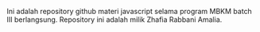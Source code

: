 Ini adalah repository github materi javascript selama program MBKM batch III berlangsung. Repository ini adalah milik Zhafia Rabbani Amalia.
